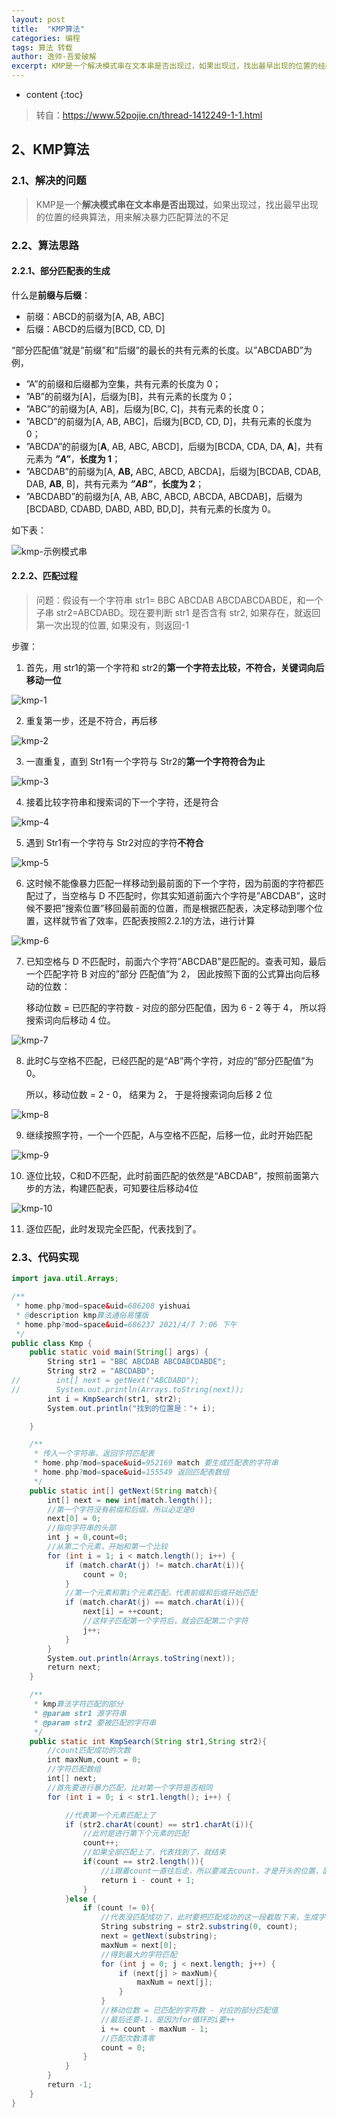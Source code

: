 ```yaml
---
layout: post
title:  "KMP算法"
categories: 编程
tags: 算法 转载
author: 逸帅-吾爱破解
excerpt: KMP是一个解决模式串在文本串是否出现过，如果出现过，找出最早出现的位置的经典算法，用来解决暴力匹配算法的不足。
---
```


* content
{:toc}

> 转自：<https://www.52pojie.cn/thread-1412249-1-1.html>

## 2、KMP算法

### 2.1、解决的问题

> KMP是一个**解决模式串在文本串是否出现过**，如果出现过，找出最早出现的位置的经典算法，用来解决暴力匹配算法的不足

### 2.2、算法思路

#### 2.2.1、部分匹配表的生成

什么是**前缀与后缀**：

*   前缀：ABCD的前缀为[A, AB, ABC]
*   后缀：ABCD的后缀为[BCD, CD, D]

“部分匹配值”就是”前缀”和”后缀”的最长的共有元素的长度。以”ABCDABD”为例，

*   ”A”的前缀和后缀都为空集，共有元素的长度为 0；
*   ”AB”的前缀为[A]，后缀为[B]，共有元素的长度为 0；
*   ”ABC”的前缀为[A, AB]，后缀为[BC, C]，共有元素的长度 0；
*   ”ABCD”的前缀为[A, AB, ABC]，后缀为[BCD, CD, D]，共有元素的长度为 0；
*   ”ABCDA”的前缀为[**A**, AB, ABC, ABCD]，后缀为[BCDA, CDA, DA, **A**]，共有元素为 ***”A”***，**长度为 1**；
*   ”ABCDAB”的前缀为[A, **AB,** ABC, ABCD, ABCDA]，后缀为[BCDAB, CDAB, DAB, **AB**, B]，共有元素为 ***”AB”***，**长度为 2**；
*   ”ABCDABD”的前缀为[A, AB, ABC, ABCD, ABCDA, ABCDAB]，后缀为[BCDABD, CDABD, DABD, ABD, BD,D]，共有元素的长度为 0。

如下表：

![kmp-示例模式串](https://img.guoqianfan.com/note/2021/05/kmp-示例模式串.png)

#### 2.2.2、匹配过程

> 问题：假设有一个字符串 str1= BBC ABCDAB ABCDABCDABDE，和一个子串 str2=ABCDABD。现在要判断 str1 是否含有 str2, 如果存在，就返回第一次出现的位置, 如果没有，则返回-1

步骤：

1.  首先，用 str1的第一个字符和 str2的**第一个字符去比较，不符合，关键词向后移动一位**

![kmp-1](https://img.guoqianfan.com/note/2021/05/kmp-1.png)

2.  重复第一步，还是不符合，再后移

![kmp-2](https://img.guoqianfan.com/note/2021/05/kmp-2.png)

3.  一直重复，直到 Str1有一个字符与 Str2的**第一个字符符合为止**

![kmp-3](https://img.guoqianfan.com/note/2021/05/kmp-3.png)

4.  接着比较字符串和搜索词的下一个字符，还是符合

![kmp-4](https://img.guoqianfan.com/note/2021/05/kmp-4.png)

5.  遇到 Str1有一个字符与 Str2对应的字符**不符合**

![kmp-5](https://img.guoqianfan.com/note/2021/05/kmp-5.png)

6.  这时候不能像暴力匹配一样移动到最前面的下一个字符，因为前面的字符都匹配过了，当空格与 D 不匹配时，你其实知道前面六个字符是”ABCDAB”，这时候不要把”搜索位置”移回最前面的位置，而是根据匹配表，决定移动到哪个位置，这样就节省了效率，匹配表按照2.2.1的方法，进行计算

![kmp-6](https://img.guoqianfan.com/note/2021/05/kmp-6.png)

7.  已知空格与 D 不匹配时，前面六个字符”ABCDAB”是匹配的。查表可知，最后一个匹配字符 B 对应的”部分 匹配值”为 2， 因此按照下面的公式算出向后移动的位数：

    移动位数 = 已匹配的字符数 - 对应的部分匹配值，因为 6 - 2 等于 4， 所以将搜索词向后移动 4 位。

![kmp-7](https://img.guoqianfan.com/note/2021/05/kmp-7.png)

8.  此时C与空格不匹配，已经匹配的是“AB”两个字符，对应的”部分匹配值”为 0。

    所以，移动位数 = 2 - 0， 结果为 2， 于是将搜索词向后移 2 位

![kmp-8](https://img.guoqianfan.com/note/2021/05/kmp-8.png)

9.  继续按照字符，一个一个匹配，A与空格不匹配，后移一位，此时开始匹配

![kmp-9](https://img.guoqianfan.com/note/2021/05/kmp-9.png)

10.  逐位比较，C和D不匹配，此时前面匹配的依然是“ABCDAB”，按照前面第六步的方法，构建匹配表，可知要往后移动4位

![kmp-10](https://img.guoqianfan.com/note/2021/05/kmp-10.png)

11.  逐位匹配，此时发现完全匹配，代表找到了。

### 2.3、代码实现

```java
import java.util.Arrays;

/**
 * home.php?mod=space&uid=686208 yishuai
 * @description kmp算法通俗易懂版
 * home.php?mod=space&uid=686237 2021/4/7 7:06 下午
 */
public class Kmp {
    public static void main(String[] args) {
        String str1 = "BBC ABCDAB ABCDABCDABDE";
        String str2 = "ABCDABD";
//        int[] next = getNext("ABCDABD");
//        System.out.println(Arrays.toString(next));
        int i = KmpSearch(str1, str2);
        System.out.println("找到的位置是："+ i);

    }

    /**
     * 传入一个字符串，返回字符匹配表
     * home.php?mod=space&uid=952169 match 要生成匹配表的字符串
     * home.php?mod=space&uid=155549 返回匹配表数组
     */
    public static int[] getNext(String match){
        int[] next = new int[match.length()];
        //第一个字符没有前缀和后缀，所以必定是0
        next[0] = 0;
        //指向字符串的头部
        int j = 0,count=0;
        //从第二个元素，开始和第一个比较
        for (int i = 1; i < match.length(); i++) {
            if (match.charAt(j) != match.charAt(i)){
                count = 0;
            }
            //第一个元素和第i个元素匹配，代表前缀和后缀开始匹配
            if (match.charAt(j) == match.charAt(i)){
                next[i] = ++count;
                //这样子匹配第一个字符后，就会匹配第二个字符
                j++;
            }
        }
        System.out.println(Arrays.toString(next));
        return next;
    }

    /**
     * kmp算法字符匹配的部分
     * @param str1 源字符串
     * @param str2 要被匹配的字符串
     */
    public static int KmpSearch(String str1,String str2){
        //count匹配成功的次数
        int maxNum,count = 0;
        //字符匹配数组
        int[] next;
        //首先要进行暴力匹配，比对第一个字符是否相同
        for (int i = 0; i < str1.length(); i++) {

            //代表第一个元素匹配上了
            if (str2.charAt(count) == str1.charAt(i)){
                //此时是进行第下个元素的匹配
                count++;
                //如果全部匹配上了，代表找到了，就结束
                if(count == str2.length()){
                    //i跟着count一直往后走，所以要减去count，才是开头的位置，因为下标从0开始，所以要+1
                    return i - count + 1;
                }
            }else {
                if (count != 0){
                    //代表没匹配成功了，此时要把匹配成功的这一段截取下来，生成字符匹配表
                    String substring = str2.substring(0, count);
                    next = getNext(substring);
                    maxNum = next[0];
                    //得到最大的字符匹配
                    for (int j = 0; j < next.length; j++) {
                        if (next[j] > maxNum){
                            maxNum = next[j];
                        }
                    }
                    //移动位数 = 已匹配的字符数 - 对应的部分匹配值
                    //最后还要-1，是因为for循环的i要++
                    i += count - maxNum - 1;
                    //匹配次数清零
                    count = 0;
                }
            }
        }
        return -1;
    }
}
```

